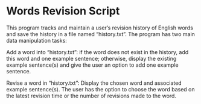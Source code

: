 # Words Revision Script

This program tracks and maintain a user’s revision history of English words and save the history in a file named “history.txt”. The program has two main data manipulation tasks:

Add a word into “history.txt”: if the word does not exist in the history, add this word and one example sentence; otherwise, display the existing example sentence(s) and give the user an option to add one example sentence.

Revise a word in “history.txt”: Display the chosen word and associated example sentence(s). The user has the option to choose the word based on the latest revision time or the number of revisions made to the word.
